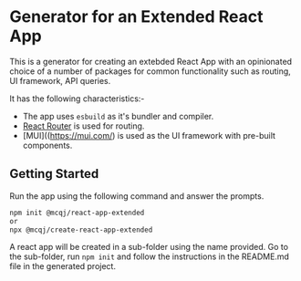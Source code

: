 # Generator for an Extended React App
This is a generator for creating an extebded React App with an opinionated
choice of a number of packages for common functionality such as routing,
UI framework, API queries.

It has the following characteristics:-

- The app uses `esbuild` as it's bundler and compiler.
- [React Router](https://reactrouter.com/en/main) is used for routing.
- [MUI]((https://mui.com/) is used as the UI framework with pre-built components.

## Getting Started
Run the app using the following command and answer the prompts.

```bash
npm init @mcqj/react-app-extended
or
npx @mcqj/create-react-app-extended
```

A react app will be created in a sub-folder using the name provided. Go
to the sub-folder, run `npm init` and follow the instructions in the
README.md file in the generated project.
